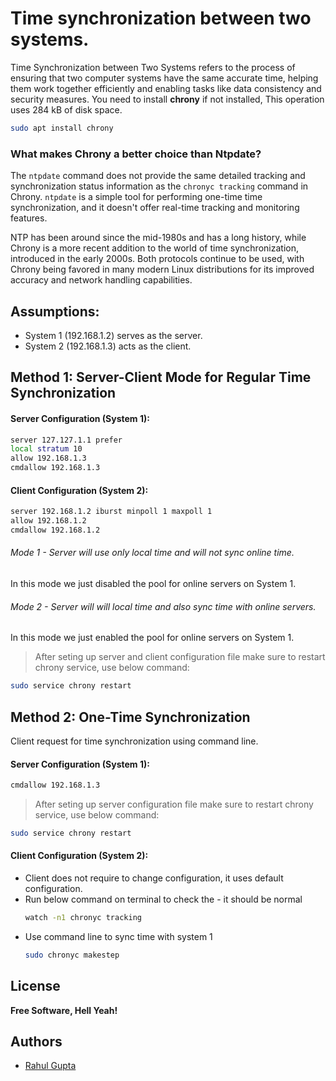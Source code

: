 # Time synchronization between two systems. 
Time Synchronization between Two Systems refers to the process of ensuring that two computer systems have the same accurate time, helping them work together efficiently and enabling tasks like data consistency and security measures.
You need to install **chrony** if not installed, This operation uses 284 kB of disk space.
```sh
sudo apt install chrony
```
### What makes Chrony a better choice than Ntpdate?
The `ntpdate` command does not provide the same detailed tracking and synchronization status information as the `chronyc tracking` command in Chrony. `ntpdate` is a simple tool for performing one-time time synchronization, and it doesn't offer real-time tracking and monitoring features.

 NTP has been around since the mid-1980s and has a long history, while Chrony is a more recent addition to the world of time synchronization, introduced in the early 2000s. Both protocols continue to be used, with Chrony being favored in many modern Linux distributions for its improved accuracy and network handling capabilities.
## Assumptions:
- System 1 (192.168.1.2) serves as the server.
- System 2 (192.168.1.3) acts as the client.

## Method 1: Server-Client Mode for Regular Time Synchronization
#### Server Configuration (System 1):
```sh
server 127.127.1.1 prefer
local stratum 10
allow 192.168.1.3
cmdallow 192.168.1.3
```

#### Client Configuration (System 2):
```sh
server 192.168.1.2 iburst minpoll 1 maxpoll 1
allow 192.168.1.2
cmdallow 192.168.1.2
```

###### Mode 1 - Server will use only local time and will not sync online time.
In this mode we just disabled the pool for online servers on System 1.

###### Mode 2 - Server will will local time and also sync time with online servers.
In this mode we just enabled the pool for online servers on System 1.
> After seting up server and client configuration file make sure to restart chrony service, use below command:
```sh
sudo service chrony restart
```

## Method 2: One-Time Synchronization
Client request for time synchronization using command line.

#### Server Configuration (System 1):
```sh
cmdallow 192.168.1.3
```
> After seting up server configuration file make sure to restart chrony service, use below command:
```sh
sudo service chrony restart
```
#### Client Configuration (System 2):
- Client does not require to change configuration, it uses default configuration.
- Run below command on terminal to check the <Leap status>- it should be normal
    ```sh
    watch -n1 chronyc tracking
    ```
- Use command line to sync time with system 1
    ```sh
    sudo chronyc makestep
    ```

## License
**Free Software, Hell Yeah!**

## Authors
- [Rahul Gupta](https://github.com/rahulelex)
